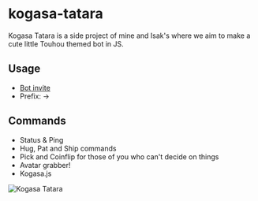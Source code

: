 # kogasa-tatara
Kogasa Tatara is a side project of mine and Isak's where we aim to make a cute little Touhou themed bot in JS.

## Usage
* [Bot invite](https://discord.com/api/oauth2/authorize?client_id=1012345365028155392&permissions=267512896&scope=bot%20applications.commands)
* Prefix: ->

## Commands
* Status & Ping
* Hug, Pat and Ship commands
* Pick and Coinflip for those of you who can't decide on things
* Avatar grabber!
* Kogasa.js

![Kogasa Tatara](https://images-ext-1.discordapp.net/external/3-qmydOo88LIsUgLOF7oV9XDdwcPL1hSG_tX96edWxI/https/gamepress.gg/lostword/sites/lostword/files/2022-06/107601_%25E5%25A4%259A%25E3%2580%2585%25E8%2589%25AF%25E5%25B0%258F%25E5%2582%2598_%25E7%25AB%258B%25E3%2581%25A1%25E7%25B5%25B5.png)
